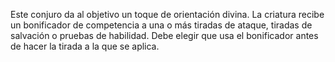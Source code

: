 Este conjuro da al objetivo un toque de orientación divina. La criatura recibe un bonificador de competencia a una o más tiradas de ataque, tiradas de salvación o pruebas de habilidad. Debe elegir que usa el bonificador antes de hacer la tirada a la que se aplica.
